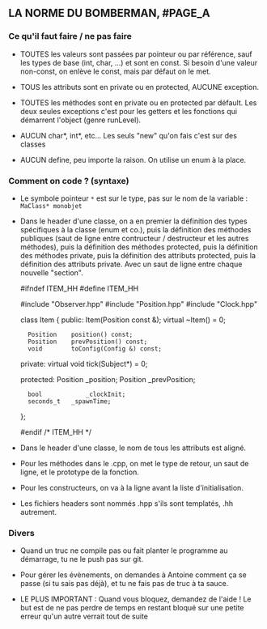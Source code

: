 

## LA NORME DU BOMBERMAN, #PAGE_A


### Ce qu'il faut faire / ne pas faire

- TOUTES les valeurs sont passées par pointeur ou par référence, sauf les types de base (int, char, ...) et sont en const.
  Si besoin d'une valeur non-const, on enlève le const, mais par défaut on le met.

- TOUS les attributs sont en private ou en protected, AUCUNE exception.

- TOUTES les méthodes sont en private ou en protected par défault. Les deux seules exceptions c'est pour les getters et
  les fonctions qui démarrent l'object (genre runLevel).

- AUCUN char*, int*, etc... Les seuls "new" qu'on fais c'est sur des classes

- AUCUN define, peu importe la raison. On utilise un enum à la place.


### Comment on code ? (syntaxe)

- Le symbole pointeur `*` est sur le type, pas sur le nom de la variable : `MaClass* monobjet`

- Dans le header d'une classe, on a en premier la définition des types spécifiques à la classe (enum et co.),
  puis la définition des méthodes publiques (saut de ligne entre contructeur / destructeur et les autres méthodes),
  puis la définition des méthodes protected,
  puis la définition des méthodes private,
  puis la définition des attributs protected,
  puis la définition des attributs private.
  Avec un saut de ligne entre chaque nouvelle "section".

    #ifndef ITEM_HH
    #define	ITEM_HH

    #include "Observer.hpp"
    #include "Position.hpp"
    #include "Clock.hpp"

    class Item
    {
    public:
    	Item(Position const &);
    	virtual ~Item() = 0;

    	Position	position() const;
    	Position	prevPosition() const;
    	void		toConfig(Config &) const;

    private:
    	virtual void tick(Subject*) = 0;

    protected:
    	Position		_position;
    	Position		_prevPosition;

    	bool			_clockInit;
    	seconds_t	_spawnTime;
    };

    #endif	/* ITEM_HH */


- Dans le header d'une classe, le nom de tous les attributs est aligné.

- Pour les méthodes dans le .cpp, on met le type de retour, un saut de ligne, et le prototype de la fonction.

- Pour les constructeurs, on va à la ligne avant la liste d'initialisation.

- Les fichiers headers sont nommés .hpp s'ils sont templatés, .hh autrement.


### Divers

- Quand un truc ne compile pas ou fait planter le programme au démarrage, tu ne le push pas sur git.

- Pour gérer les évènements, on demandes à Antoine comment ça se passe (si tu sais pas déjà), et tu ne fais pas de truc à ta sauce.

- LE PLUS IMPORTANT : Quand vous bloquez, demandez de l'aide ! Le but est de ne pas perdre de temps en restant bloqué sur une petite erreur qu'un autre verrait tout de suite

